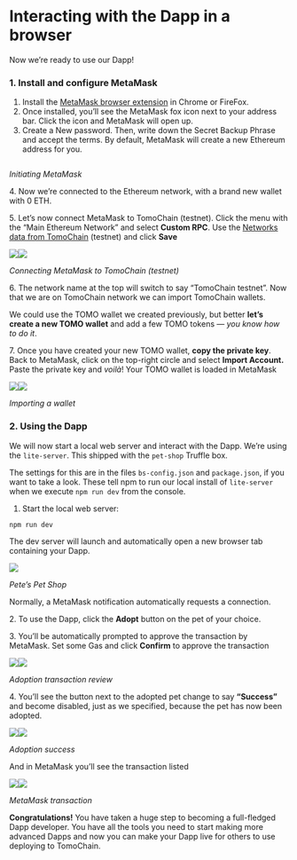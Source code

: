 # Interacting with the Dapp in a browser

Now we’re ready to use our Dapp!

### 1. Install and configure MetaMask <a href="#4986" id="4986"></a>

1. Install the [MetaMask browser extension](https://metamask.io/) in Chrome or FireFox.
2. Once installed, you’ll see the MetaMask fox icon next to your address bar. Click the icon and MetaMask will open up.
3. Create a New password. Then, write down the Secret Backup Phrase and accept the terms. By default, MetaMask will create a new Ethereum address for you.

<img src="https://miro.medium.com/max/1828/1*tV2bQfZ2vVhvpOOwKY0Y5g.png" alt="" data-size="original">

_Initiating MetaMask_

4\. Now we’re connected to the Ethereum network, with a brand new wallet with 0 ETH.

5\. Let’s now connect MetaMask to TomoChain (testnet). Click the menu with the “Main Ethereum Network” and select **Custom RPC**. Use the [Networks data from TomoChain](../../../general/how-to-connect-to-tomochain-network/metamask.md) (testnet) and click **Save**

![](https://miro.medium.com/max/60/1\*Dm4qhGJOjnolRwxX-VN94w.png?q=20)![](https://miro.medium.com/max/1424/1\*Dm4qhGJOjnolRwxX-VN94w.png)

_Connecting MetaMask to TomoChain (testnet)_

6\. The network name at the top will switch to say “TomoChain testnet”. Now that we are on TomoChain network we can import TomoChain wallets.

We could use the TOMO wallet we created previously, but better **let’s create a new TOMO wallet** and add a few TOMO tokens — _you know how to do it_.

7\. Once you have created your new TOMO wallet, **copy the private key**. Back to MetaMask, click on the top-right circle and select **Import Account.** Paste the private key and _voilà_! Your TOMO wallet is loaded in MetaMask

![](https://miro.medium.com/max/60/1\*AjEHidU-h0Ae0CXTsQUJ5Q.png?q=20)![](https://miro.medium.com/max/1298/1\*AjEHidU-h0Ae0CXTsQUJ5Q.png)

_Importing a wallet_

### 2. Using the Dapp <a href="#9432" id="9432"></a>

We will now start a local web server and interact with the Dapp. We’re using the `lite-server`. This shipped with the `pet-shop` Truffle box.

The settings for this are in the files `bs-config.json` and `package.json`, if you want to take a look. These tell npm to run our local install of `lite-server` when we execute `npm run dev` from the console.

1. Start the local web server:

```
npm run dev
```

The dev server will launch and automatically open a new browser tab containing your Dapp.

![](https://miro.medium.com/max/2204/1\*gq766GpFC3UUCMoPW\_3Isw.png)

_Pete’s Pet Shop_

Normally, a MetaMask notification automatically requests a connection.

2\. To use the Dapp, click the **Adopt** button on the pet of your choice.

3\. You’ll be automatically prompted to approve the transaction by MetaMask. Set some Gas and click **Confirm** to approve the transaction

![](https://miro.medium.com/max/60/1\*KNOJi0WwGoYF7jy\_AQz43Q.png?q=20)![](https://miro.medium.com/max/1378/1\*KNOJi0WwGoYF7jy\_AQz43Q.png)

_Adoption transaction review_

4\. You’ll see the button next to the adopted pet change to say **“Success”** and become disabled, just as we specified, because the pet has now been adopted.

![](https://miro.medium.com/max/46/0\*iwMICrpZrGfJiNSY.png?q=20)![](https://miro.medium.com/max/988/0\*iwMICrpZrGfJiNSY.png)

_Adoption success_

And in MetaMask you’ll see the transaction listed

![](https://miro.medium.com/max/44/1\*iqZsMFlAA3NCkOO-xfEjiQ.png?q=20)![](https://miro.medium.com/max/746/1\*iqZsMFlAA3NCkOO-xfEjiQ.png)

_MetaMask transaction_

**Congratulations!** You have taken a huge step to becoming a full-fledged Dapp developer. You have all the tools you need to start making more advanced Dapps and now you can make your Dapp live for others to use deploying to TomoChain.
